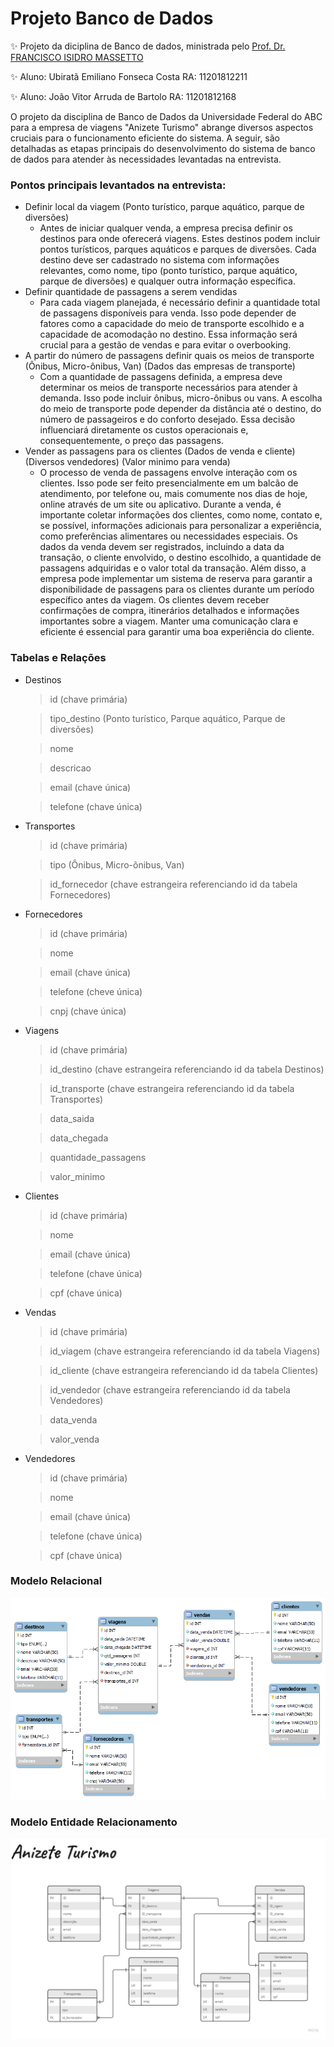 # Projeto Banco de Dados
✨ Projeto da diciplina de Banco de dados, ministrada pelo [Prof. Dr. FRANCISCO ISIDRO MASSETTO](https://www.ufabc.edu.br/ensino/docentes/francisco-isidro-massetto)

✨ Aluno: Ubiratã Emiliano Fonseca Costa RA: 11201812211

✨ Aluno: João Vitor Arruda de Bartolo RA: 11201812168


O projeto da disciplina de Banco de Dados da Universidade Federal do ABC para a empresa de viagens "Anizete Turismo" abrange diversos aspectos cruciais para o funcionamento eficiente do sistema. A seguir, são detalhadas as etapas principais do desenvolvimento do sistema de banco de dados para atender às necessidades levantadas na entrevista.

### Pontos principais levantados na entrevista:
- Definir local da viagem (Ponto turístico, parque aquático, parque de diversões)
    - Antes de iniciar qualquer venda, a empresa precisa definir os destinos para onde oferecerá viagens. Estes destinos podem incluir pontos turísticos, parques aquáticos e parques de diversões. Cada destino deve ser cadastrado no sistema com informações relevantes, como nome, tipo (ponto turístico, parque aquático, parque de diversões) e qualquer outra informação específica.
- Definir quantidade de passagens a serem vendidas 
    - Para cada viagem planejada, é necessário definir a quantidade total de passagens disponíveis para venda. Isso pode depender de fatores como a capacidade do meio de transporte escolhido e a capacidade de acomodação no destino. Essa informação será crucial para a gestão de vendas e para evitar o overbooking.
- A partir do número de passagens definir quais os meios de transporte (Ônibus, Micro-ônibus, Van) (Dados das empresas de transporte)
    - Com a quantidade de passagens definida, a empresa deve determinar os meios de transporte necessários para atender à demanda. Isso pode incluir ônibus, micro-ônibus ou vans. A escolha do meio de transporte pode depender da distância até o destino, do número de passageiros e do conforto desejado. Essa decisão influenciará diretamente os custos operacionais e, consequentemente, o preço das passagens.
- Vender as passagens para os clientes (Dados de venda e cliente) (Diversos vendedores) (Valor minimo para venda)
    - O processo de venda de passagens envolve interação com os clientes. Isso pode ser feito presencialmente em um balcão de atendimento, por telefone ou, mais comumente nos dias de hoje, online através de um site ou aplicativo. Durante a venda, é importante coletar informações dos clientes, como nome, contato e, se possível, informações adicionais para personalizar a experiência, como preferências alimentares ou necessidades especiais.
    Os dados da venda devem ser registrados, incluindo a data da transação, o cliente envolvido, o destino escolhido, a quantidade de passagens adquiridas e o valor total da transação. Além disso, a empresa pode implementar um sistema de reserva para garantir a disponibilidade de passagens para os clientes durante um período específico antes da viagem.
    Os clientes devem receber confirmações de compra, itinerários detalhados e informações importantes sobre a viagem. Manter uma comunicação clara e eficiente é essencial para garantir uma boa experiência do cliente.

### Tabelas e Relações
- Destinos
  > id (chave primária)

	> tipo_destino (Ponto turístico, Parque aquático, Parque de diversões)
	
	>nome

	>descricao

	>email (chave única)

	>telefone (chave única)

- Transportes
	>id (chave primária)
	
	>tipo (Ônibus, Micro-ônibus, Van)
	
	>id_fornecedor (chave estrangeira referenciando id da tabela Fornecedores)

- Fornecedores

	>id (chave primária)

	>nome

	>email (chave única)

	>telefone (cheve única)

	>cnpj (chave única)

- Viagens

	>id (chave primária)

	>id_destino (chave estrangeira referenciando id da tabela Destinos)

	>id_transporte (chave estrangeira referenciando id da tabela Transportes)

	>data_saida

	>data_chegada

	>quantidade_passagens

	>valor_minimo


- Clientes
	
	>id (chave primária)
	
	>nome
	
	>email (chave única)
	
	>telefone (chave única)
	
	>cpf (chave única)

- Vendas

	> id (chave primária)

	>id_viagem (chave estrangeira referenciando id da tabela Viagens)

	>id_cliente (chave estrangeira referenciando id da tabela Clientes)

	>id_vendedor (chave estrangeira referenciando id da tabela Vendedores)

	>data_venda

	>valor_venda

- Vendedores

	>id (chave primária)	

	>nome	

	>email (chave única)	

	>telefone (chave única)	

	>cpf (chave única)

### Modelo Relacional
<img src="images/db_anizete_turismo.png">

### Modelo Entidade Relacionamento
<img src="images/ModeloER.jpg">

